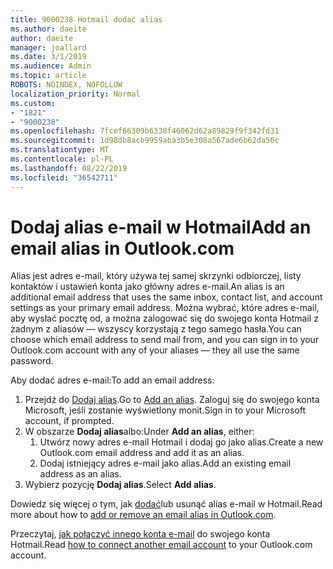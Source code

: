 ```yaml
---
title: 9000238 Hotmail dodać alias
ms.author: daeite
author: daeite
manager: joallard
ms.date: 3/1/2019
ms.audience: Admin
ms.topic: article
ROBOTS: NOINDEX, NOFOLLOW
localization_priority: Normal
ms.custom:
- "1821"
- "9000238"
ms.openlocfilehash: 7fcef66309b6330f46062d62a89829f9f342fd31
ms.sourcegitcommit: 1d98db8acb9959aba3b5e308a567ade6b62da56c
ms.translationtype: MT
ms.contentlocale: pl-PL
ms.lasthandoff: 08/22/2019
ms.locfileid: "36542711"
---
```

# <a name="add-an-email-alias-in-outlookcom"></a><span data-ttu-id="efaab-102">Dodaj alias e-mail w Hotmail</span><span class="sxs-lookup"><span data-stu-id="efaab-102">Add an email alias in Outlook.com</span></span>

<span data-ttu-id="efaab-103">Alias jest adres e-mail, który używa tej samej skrzynki odbiorczej, listy kontaktów i ustawień konta jako główny adres e-mail.</span><span class="sxs-lookup"><span data-stu-id="efaab-103">An alias is an additional email address that uses the same inbox, contact list, and account settings as your primary email address.</span></span> <span data-ttu-id="efaab-104">Można wybrać, które adres e-mail, aby wysłać pocztę od, a można zalogować się do swojego konta Hotmail z żadnym z aliasów — wszyscy korzystają z tego samego hasła.</span><span class="sxs-lookup"><span data-stu-id="efaab-104">You can choose which email address to send mail from, and you can sign in to your Outlook.com account with any of your aliases — they all use the same password.</span></span>

<span data-ttu-id="efaab-105">Aby dodać adres e-mail:</span><span class="sxs-lookup"><span data-stu-id="efaab-105">To add an email address:</span></span>

1. <span data-ttu-id="efaab-106">Przejdź do [Dodaj alias](https://go.microsoft.com/fwlink/p/?linkid=864833).</span><span class="sxs-lookup"><span data-stu-id="efaab-106">Go to [Add an alias](https://go.microsoft.com/fwlink/p/?linkid=864833).</span></span> <span data-ttu-id="efaab-107">Zaloguj się do swojego konta Microsoft, jeśli zostanie wyświetlony monit.</span><span class="sxs-lookup"><span data-stu-id="efaab-107">Sign in to your Microsoft account, if prompted.</span></span>
2. <span data-ttu-id="efaab-108">W obszarze **Dodaj alias**albo:</span><span class="sxs-lookup"><span data-stu-id="efaab-108">Under **Add an alias**, either:</span></span>
    1. <span data-ttu-id="efaab-109">Utwórz nowy adres e-mail Hotmail i dodaj go jako alias.</span><span class="sxs-lookup"><span data-stu-id="efaab-109">Create a new Outlook.com email address and add it as an alias.</span></span>
    2. <span data-ttu-id="efaab-110">Dodaj istniejący adres e-mail jako alias.</span><span class="sxs-lookup"><span data-stu-id="efaab-110">Add an existing email address as an alias.</span></span>
3. <span data-ttu-id="efaab-111">Wybierz pozycję **Dodaj alias**.</span><span class="sxs-lookup"><span data-stu-id="efaab-111">Select **Add alias**.</span></span>

<span data-ttu-id="efaab-112">Dowiedz się więcej o tym, jak [dodać](https://support.office.com/article/459b1989-356d-40fa-a689-8f285b13f1f2?wt.mc_id=Office_Outlook_com_Alchemy)lub usunąć alias e-mail w Hotmail.</span><span class="sxs-lookup"><span data-stu-id="efaab-112">Read more about how to [add or remove an email alias in Outlook.com](https://support.office.com/article/459b1989-356d-40fa-a689-8f285b13f1f2?wt.mc_id=Office_Outlook_com_Alchemy).</span></span>  

<span data-ttu-id="efaab-113">Przeczytaj, [jak połączyć innego konta e-mail](https://support.office.com/article/c5224df4-5885-4e79-91ba-523aa743f0ba?wt.mc_id=Office_Outlook_com_Alchemy) do swojego konta Hotmail.</span><span class="sxs-lookup"><span data-stu-id="efaab-113">Read [how to connect another email account](https://support.office.com/article/c5224df4-5885-4e79-91ba-523aa743f0ba?wt.mc_id=Office_Outlook_com_Alchemy) to your Outlook.com account.</span></span>